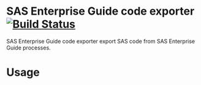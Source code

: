# SAS Enterprise Guide code exporter  [![Build Status](https://travis-ci.org/joonasmaunu/sasegexport.svg?branch=master)](https://travis-ci.org/joonasmaunu/sasegexport.svg?branch=master)

SAS Enterprise Guide code exporter export SAS code from SAS Enterprise Guide processes.

# Usage
